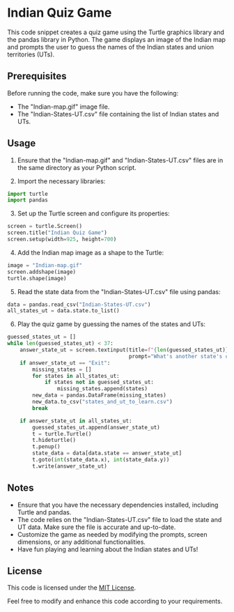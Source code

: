 # Indian Quiz Game

This code snippet creates a quiz game using the Turtle graphics library and the pandas library in Python. The game displays an image of the Indian map and prompts the user to guess the names of the Indian states and union territories (UTs).

## Prerequisites

Before running the code, make sure you have the following:

- The "Indian-map.gif" image file.
- The "Indian-States-UT.csv" file containing the list of Indian states and UTs.

## Usage

1. Ensure that the "Indian-map.gif" and "Indian-States-UT.csv" files are in the same directory as your Python script.

2. Import the necessary libraries:

```python
import turtle
import pandas
```

3. Set up the Turtle screen and configure its properties:

```python
screen = turtle.Screen()
screen.title("Indian Quiz Game")
screen.setup(width=925, height=700)
```

4. Add the Indian map image as a shape to the Turtle:

```python
image = "Indian-map.gif"
screen.addshape(image)
turtle.shape(image)
```

5. Read the state data from the "Indian-States-UT.csv" file using pandas:

```python
data = pandas.read_csv("Indian-States-UT.csv")
all_states_ut = data.state.to_list()
```

6. Play the quiz game by guessing the names of the states and UTs:

```python
guessed_states_ut = []
while len(guessed_states_ut) < 37:
    answer_state_ut = screen.textinput(title=f"{len(guessed_states_ut)}/36 States and UT Correct",
                                       prompt="What's another state's or UT's name?").title()
    if answer_state_ut == "Exit":
        missing_states = []
        for states in all_states_ut:
            if states not in guessed_states_ut:
                missing_states.append(states)
        new_data = pandas.DataFrame(missing_states)
        new_data.to_csv("states_and_ut_to_learn.csv")
        break

    if answer_state_ut in all_states_ut:
        guessed_states_ut.append(answer_state_ut)
        t = turtle.Turtle()
        t.hideturtle()
        t.penup()
        state_data = data[data.state == answer_state_ut]
        t.goto(int(state_data.x), int(state_data.y))
        t.write(answer_state_ut)
```

## Notes

- Ensure that you have the necessary dependencies installed, including Turtle and pandas.
- The code relies on the "Indian-States-UT.csv" file to load the state and UT data. Make sure the file is accurate and up-to-date.
- Customize the game as needed by modifying the prompts, screen dimensions, or any additional functionalities.
- Have fun playing and learning about the Indian states and UTs!

## License

This code is licensed under the [MIT License](LICENSE).

Feel free to modify and enhance this code according to your requirements.
